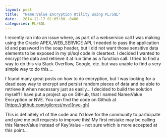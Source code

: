 ```yaml
---
layout: post
title:  "Name:Value Encryption Utility using PL/SQL"
date:   2014-12-17 01:05:00 -0400
categories: PL/SQL
---
```

I recently ran into an issue where, as part of a webservice call I was making using the Oracle APEX_WEB_SERVICE API, I needed to pass the application id and password in the soap header, but I did not want those sensitive data elements to be exposed in my pl/sql code in cleartext.  I decided I wanted to encrypt the data and retrieve it at run time as a function call.  I tried to find a way to do this via Stack Overflow, Google, etc. but was unable to find a very simple way to do this.... 

I found many great posts on how to do encryption, but I was looking for a dead easy way to encrypt and persist random pieces of data and be able to retrieve it when necessary just as easily...  I decided to build the solution myself!  I have put a project up on GitHub, that I named Name:Value Encryption or NVE.  You can find the code on Github at [https://github.com/gilcrest/nve][nve-gh]

This is definitely v1 of the code and I'd love for the community to participate and give me pull requests to improve this!  My first mistake may be calling this Name:Value instead of Key:Value - not sure which is more accepted at this point...

[nve-gh]:   https://github.com/gilcrest/nve